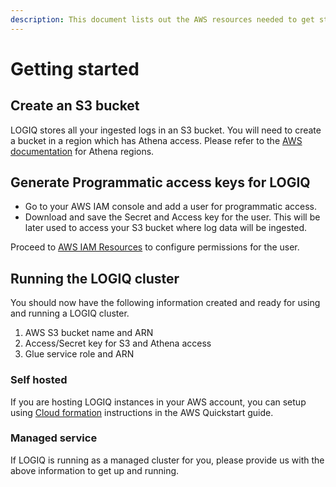 ```yaml
---
description: This document lists out the AWS resources needed to get started with LOGIQ
---
```


# Getting started

## Create an S3 bucket

LOGIQ stores all your ingested logs in an S3 bucket. You will need to create a bucket in a region which has Athena access. Please refer to the [AWS documentation](https://docs.aws.amazon.com/general/latest/gr/rande.html#athena) for Athena regions.

## Generate Programmatic access keys for LOGIQ 

* Go to your AWS IAM console and add a user for programmatic access. 
* Download and save the Secret and Access key for the user. This will be later used to access your S3 bucket where log data will be ingested.

Proceed to [AWS IAM Resources](aws-iam-resources.md) to configure permissions for the user.

## Running the LOGIQ cluster

You should now have the following information created and ready for using and running a LOGIQ cluster.

1. AWS S3 bucket name and ARN
2. Access/Secret key for S3 and Athena access
3. Glue service role and ARN

### Self hosted

If you are hosting LOGIQ instances in your AWS account, you can setup using [Cloud formation](../deploying-logiq/aws-cloudformation.md) instructions in the AWS Quickstart guide.

### Managed service

If LOGIQ is running as a managed cluster for you, please provide us with the above information to get up and running.





